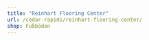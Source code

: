 ```yaml
---
title: "Reinhart Flooring Center"
url: /cedar-rapids/reinhart-flooring-center/
shop: Fußböden
---
```

